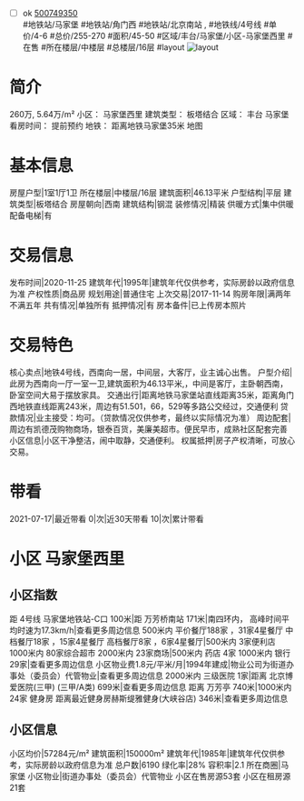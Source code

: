 - [ ] ok [500749350](https://bj.5i5j.com/ershoufang/500749350.html)  
 #地铁站/马家堡 #地铁站/角门西 #地铁站/北京南站 ,  #地铁线/4号线
#单价/4-6 #总价/255-270 #面积/45-50   #区域/丰台/马家堡/小区-马家堡西里 #在售 #所在楼层/中楼层 #总楼层/16层 #layout 
![layout](http://image2a.5i5j.com/bdir/layout/857be3b1e594483aad45f2a58c30b631.JPG_P5.jpg) 
# 简介 
 260万,  5.64万/m² 
小区： 马家堡西里
建筑类型： 板塔结合
区域： 丰台 马家堡
看房时间： 提前预约
地铁： 距离地铁马家堡35米 地图
# 基本信息 
 房屋户型|1室1厅1卫
所在楼层|中楼层/16层
建筑面积|46.13平米
户型结构|平层
建筑类型|板塔结合
房屋朝向|西南
建筑结构|钢混
装修情况|精装
供暖方式|集中供暖
配备电梯|有
# 交易信息 
 发布时间|2020-11-25
建筑年代|1995年|建筑年代仅供参考，实际房龄以政府信息为准
产权性质|商品房
规划用途|普通住宅
上次交易|2017-11-14
购房年限|满两年不满五年
共有情况|单独所有
抵押情况|有
房本备件|已上传房本照片
# 交易特色 
 核心卖点|地铁4号线，西南向一居，中间层，大客厅，业主诚心出售。
户型介绍|此房为西南向一厅一室一卫,建筑面积为46.13平米,，中间是客厅，主卧朝西南，卧室空间大易于摆放家具。
交通出行|距离地铁马家堡站直线距离35米，距离角门西地铁直线距离243米，周边有51.501，66，529等多路公交经过，交通便利
贷款情况|业主接受：均可。（贷款情况仅供参考，最终以实际情况为准）
周边配套|周边有凯德茂购物商场，银泰百货，美廉美超市。便民早市，成熟社区配套完善
小区信息|小区干净整洁，闹中取静，交通便利。
权属抵押|房子产权清晰，可放心交易。
# 带看 
 2021-07-17|最近带看	 0|次|近30天带看	 10|次|累计带看
# 小区 马家堡西里
## 小区指数 
 距 4号线 马家堡地铁站-C口 100米|距 万芳桥南站 171米|南四环内， 高峰时间平均时速为17.3km/h|查看更多周边信息
500米内 平价餐厅188家 ，31家4星餐厅
中档餐厅18家 ，15家4星餐厅
高档餐厅8家 ，6家4星餐厅|500米内 3家便利店
1000米内 80家综合超市
2000米内 23家商场|500米内 药店 4家
1000米内 银行 29家|查看更多周边信息
小区物业费1.8元/平米/月|1994年建成|物业公司为街道办事处（委员会）代管物业|查看更多周边信息
2000米内 三级医院 1家|距离 北京博爱医院(三甲) (三甲/A类) 699米|查看更多周边信息
距离 万芳亭 740米|1000米内 24家 健身房
距离最近健身房赫斯缇雅健身(大峡谷店) 346米|查看更多周边信息
## 小区信息 
 小区均价|57284元/m²
建筑面积|150000m²
建筑年代|1985年|建筑年代仅供参考，实际房龄以政府信息为准
总户数|6190
绿化率|28%
容积率|2.1
所在商圈|马家堡
小区物业|街道办事处（委员会）代管物业
小区在售房源53套
小区在租房源21套
